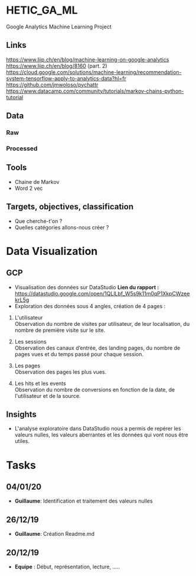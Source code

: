 # HETIC_GA_ML
Google Analytics Machine Learning Project

## Links
https://www.liip.ch/en/blog/machine-learning-on-google-analytics  
https://www.liip.ch/en/blog/8160 (part. 2)  
https://cloud.google.com/solutions/machine-learning/recommendation-system-tensorflow-apply-to-analytics-data?hl=fr  
https://github.com/jmwoloso/pychattr
https://www.datacamp.com/community/tutorials/markov-chains-python-tutorial

## Data
### Raw

### Processed

## Tools
* Chaine de Markov
* Word 2 vec

## Targets, objectives, classification
* Que cherche-t'on ? 
* Quelles catégories allons-nous créer ?

# Data Visualization
## GCP
* Visualisation des données sur DataStudio
**Lien du rapport  :** https://datastudio.google.com/open/1QLlLbf_W5s9k11m0qP1XkpCWzeekrL5g
* Exploration des données sous 4 angles,  création de 4 pages : 
1. L'utilisateur  
Observation du nombre de visites par utilisateur, de leur localisation, du nombre de première visite sur le site.

1. Les sessions  
Observation des canaux d’entrée, des landing pages, du nombre de pages vues et du temps passé pour chaque session.

1. Les pages  
Observation des pages les plus vues.

1. Les hits et les events  
Observation du nombre de conversions en fonction de la date, de l'utilisateur et de la source.

## Insights
* L'analyse exploratoire dans DataStudio nous a permis de repérer les valeurs nulles, les valeurs aberrantes et les données qui vont nous être utiles.  


# Tasks
## 04/01/20
* **Guillaume**: Identification et traitement des valeurs nulles

## 26/12/19
* **Guillaume**: Création Readme.md

## 20/12/19
* **Equipe** : Début, représentation, lecture, .....
